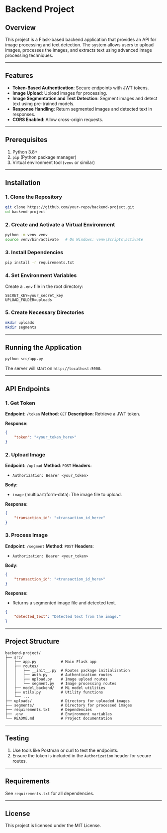 # Backend Project

## Overview
This project is a Flask-based backend application that provides an API for image processing and text detection. The system allows users to upload images, processes the images, and extracts text using advanced image processing techniques.

---

## Features
- **Token-Based Authentication**: Secure endpoints with JWT tokens.
- **Image Upload**: Upload images for processing.
- **Image Segmentation and Text Detection**: Segment images and detect text using pre-trained models.
- **Response Handling**: Return segmented images and detected text in responses.
- **CORS Enabled**: Allow cross-origin requests.

---

## Prerequisites
1. Python 3.8+
2. `pip` (Python package manager)
3. Virtual environment tool (`venv` or similar)

---

## Installation

### 1. Clone the Repository
```bash
git clone https://github.com/your-repo/backend-project.git
cd backend-project
```

### 2. Create and Activate a Virtual Environment
```bash
python -m venv venv
source venv/bin/activate   # On Windows: venv\Scripts\activate
```

### 3. Install Dependencies
```bash
pip install -r requirements.txt
```

### 4. Set Environment Variables
Create a `.env` file in the root directory:
```
SECRET_KEY=your_secret_key
UPLOAD_FOLDER=uploads
```

### 5. Create Necessary Directories
```bash
mkdir uploads
mkdir segments
```

---

## Running the Application
```bash
python src/app.py
```

The server will start on `http://localhost:5000`.

---

## API Endpoints

### 1. **Get Token**
   **Endpoint**: `/token`
   **Method**: `GET`
   **Description**: Retrieve a JWT token.

   **Response**:
   ```json
   {
       "token": "<your_token_here>"
   }
   ```

### 2. **Upload Image**
   **Endpoint**: `/upload`
   **Method**: `POST`
   **Headers**:
   - `Authorization: Bearer <your_token>`

   **Body**:
   - `image` (multipart/form-data): The image file to upload.

   **Response**:
   ```json
   {
       "transaction_id": "<transaction_id_here>"
   }
   ```

### 3. **Process Image**
   **Endpoint**: `/segment`
   **Method**: `POST`
   **Headers**:
   - `Authorization: Bearer <your_token>`

   **Body**:
   ```json
   {
       "transaction_id": "<transaction_id_here>"
   }
   ```

   **Response**:
   - Returns a segmented image file and detected text.
   ```json
   {
       "detected_text": "Detected text from the image."
   }
   ```

---

## Project Structure
```
backend-project/
├── src/
│   ├── app.py           # Main Flask app
│   ├── routes/
│   │   ├── __init__.py  # Routes package initialization
│   │   ├── auth.py      # Authentication routes
│   │   ├── upload.py    # Image upload routes
│   │   └── segment.py   # Image processing routes
│   ├── model_backend/   # ML model utilities
│   ├── utils.py         # Utility functions
│   └── ...
├── uploads/             # Directory for uploaded images
├── segments/            # Directory for processed images
├── requirements.txt     # Dependencies
├── .env                 # Environment variables
└── README.md            # Project documentation
```

---

## Testing
1. Use tools like Postman or curl to test the endpoints.
2. Ensure the token is included in the `Authorization` header for secure routes.

---

## Requirements
See `requirements.txt` for all dependencies.

---

## License
This project is licensed under the MIT License.

